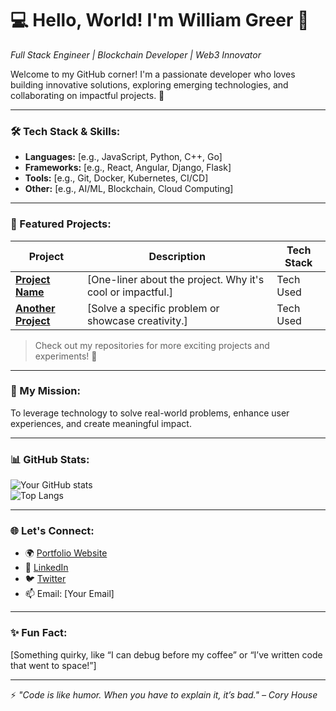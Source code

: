 # 💻 Hello, World! I'm William Greer 👋  
*Full Stack Engineer | Blockchain Developer | Web3 Innovator*

Welcome to my GitHub corner! I'm a passionate developer who loves building innovative solutions, exploring emerging technologies, and collaborating on impactful projects. 🚀  

---

### 🛠️ Tech Stack & Skills:
- **Languages:** [e.g., JavaScript, Python, C++, Go]  
- **Frameworks:** [e.g., React, Angular, Django, Flask]  
- **Tools:** [e.g., Git, Docker, Kubernetes, CI/CD]  
- **Other:** [e.g., AI/ML, Blockchain, Cloud Computing]  

---

### 🌟 Featured Projects:
| Project | Description | Tech Stack |
|---------|-------------|------------|
| **[Project Name](#)** | [One-liner about the project. Why it's cool or impactful.] | Tech Used |
| **[Another Project](#)** | [Solve a specific problem or showcase creativity.] | Tech Used |

> Check out my repositories for more exciting projects and experiments! 🎉

---

### 🎯 My Mission:
To leverage technology to solve real-world problems, enhance user experiences, and create meaningful impact.

---

### 📊 GitHub Stats:
![Your GitHub stats](https://github-readme-stats.vercel.app/api?username=YourGitHubUsername&show_icons=true&theme=radical)  
![Top Langs](https://github-readme-stats.vercel.app/api/top-langs/?username=YourGitHubUsername&layout=compact&theme=radical)

---

### 🌐 Let's Connect:
- 🌍 [Portfolio Website](#)  
- 💼 [LinkedIn](#)  
- 🐦 [Twitter](#)  
- 📫 Email: [Your Email]

---

### ✨ Fun Fact:
[Something quirky, like “I can debug before my coffee” or “I’ve written code that went to space!”]

---

⚡ *"Code is like humor. When you have to explain it, it’s bad." – Cory House*

